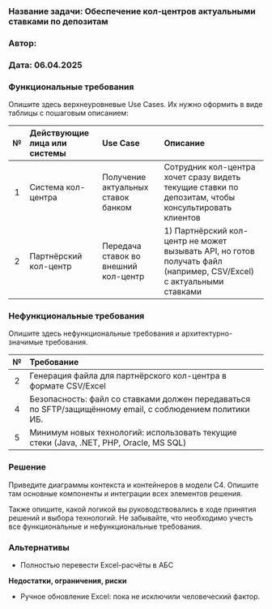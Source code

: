 ﻿### <a name="_b7urdng99y53"></a>**Название задачи:** Обеспечение кол-центров актуальными ставками по депозитам
### <a name="_hjk0fkfyohdk"></a>**Автор:** 
### <a name="_uanumrh8zrui"></a>**Дата:** 06.04.2025
### <a name="_3bfxc9a45514"></a>**Функциональные требования**
Опишите здесь верхнеуровневые Use Cases. Их нужно оформить в виде таблицы с пошаговым описанием:

|**№**| **Действующие лица или системы**                    | **Use Case**                         | **Описание**                                                                                                                                                                                                                                                                                                                                                         |
| :-: |:----------------------------------------------------|:-------------------------------------|:---------------------------------------------------------------------------------------------------------------------------------------------------------------------------------------------------------------------------------------------------------------------------------------------------------------------------------------------------------------------|
| 1    | Система кол-центра                                  | Получение актуальных ставок банком   | Сотрудник кол-центра хочет сразу видеть текущие ставки по депозитам, чтобы консультировать клиентов                                                                                                                                                                                                                                                                  |
| 2    | Партнёрский кол-центр                               | Передача ставок во внешний кол-центр | 1) Партнёрский кол-центр не может вызывать API, но готов получать файл (например, CSV/Excel) с актуальными ставками                                                                                                                                                                                                                                                  |

### <a name="_u8xz25hbrgql"></a>**Нефункциональные требования**
Опишите здесь нефункциональные требования и архитектурно-значимые требования.

|**№**| **Требование**                                                                                                                                               |
| :-: |:-------------------------------------------------------------------------------------------------------------------------------------------------------------|
| 2     | Генерация файла для партнёрского кол-центра в формате CSV/Excel                                                                                              |
| 4     | Безопасность: файл со ставками должен передаваться по SFTP/защищённому email, с соблюдением политики ИБ.                                                     |
| 5     | Минимум новых технологий: использовать текущие стеки (Java, .NET, PHP, Oracle, MS SQL)                                                                       |

### <a name="_qmphm5d6rvi3"></a>**Решение**
Приведите диаграммы контекста и контейнеров в модели C4. Опишите там основные компоненты и интеграции всех элементов решения. 

Также опишите, какой логикой вы руководствовались в ходе принятия решений и выбора технологий. Не забывайте, что необходимо учесть все функциональные и нефункциональные требования.
### <a name="_bjrr7veeh80c"></a>**Альтернативы**
- Полностью перевести Excel-расчёты в АБС

**Недостатки, ограничения, риски**
- Ручное обновление Excel: пока не исключили человеческий фактор.


